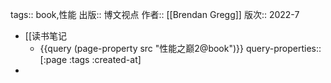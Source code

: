 tags:: book,性能
出版:: 博文视点
作者:: [[Brendan Gregg]]
版次:: 2022-7

- [[读书笔记
	- {{query (page-property src "性能之巅2@book")}}
	  query-properties:: [:page :tags :created-at]
-